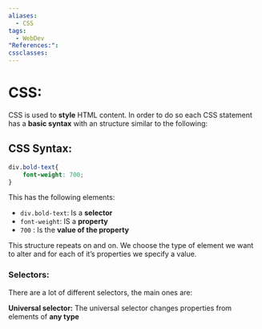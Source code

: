 ```yaml
---
aliases:
  - CSS
tags:
  - WebDev
"References:": 
cssclasses:
---
```

# CSS: 
CSS is used to **style** HTML content. In order to do so each CSS statement has a **basic syntax** with an structure similar to the following: 
## CSS Syntax:

```css 
div.bold-text{
	font-weight: 700;
}
```

This has the following elements: 
+ `div.bold-text`: Is a **selector**
+ `font-weight`: IS a **property**
+ `700` : Is the **value of the property**

This structure repeats on and on. We choose the type of element we want to alter and for each of it’s properties we specify a value. 

### Selectors: 
There are a lot of different selectors, the main ones are: 

**Universal selector:** The universal selector changes properties from elements of **any type**

